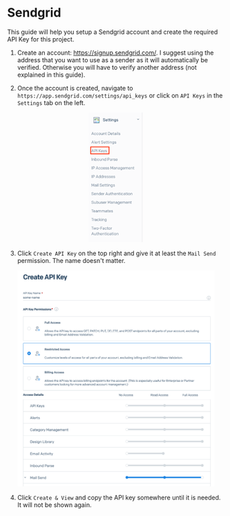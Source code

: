 # Sendgrid

This guide will help you setup a Sendgrid account and create the required API Key for this project.

1. Create an account: https://signup.sendgrid.com/. I suggest using the address that you want to use as a sender as it will automatically be verified. Otherwise you will have to verify another address (not explained in this guide).

2. Once the account is created, navigate to `https://app.sendgrid.com/settings/api_keys` or click on `API Keys` in the `Settings` tab on the left.

<p align="center">
  <img height="300" src="https://raw.githubusercontent.com/Sytten/AnveoSMS/main/docs/assets/sendgrid_api_keys_setting.png">
</p>

3. Click `Create API Key` on the top right and give it at least the `Mail Send` permission. The name doesn't matter.

<p align="center">
  <img height="500" src="https://raw.githubusercontent.com/Sytten/AnveoSMS/main/docs/assets/sendgrid_api_key.png">
</p>

4. Click `Create & View` and copy the API key somewhere until it is needed. It will not be shown again.
